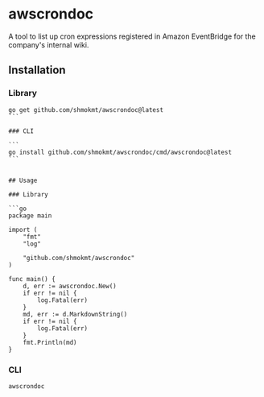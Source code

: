 # awscrondoc

A tool to list up cron expressions registered in Amazon EventBridge for the company's internal wiki.

## Installation

### Library

````
go get github.com/shmokmt/awscrondoc@latest
```

### CLI

```
go install github.com/shmokmt/awscrondoc/cmd/awscrondoc@latest
```


## Usage

### Library

```go
package main

import (
	"fmt"
	"log"

	"github.com/shmokmt/awscrondoc"
)

func main() {
	d, err := awscrondoc.New()
	if err != nil {
		log.Fatal(err)
	}
	md, err := d.MarkdownString()
	if err != nil {
		log.Fatal(err)
	}
	fmt.Println(md)
}
````

### CLI

```
awscrondoc
```

